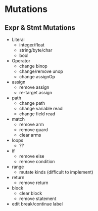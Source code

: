 # Mutations

## Expr & Stmt Mutations

* Literal
  * integer/float
  * string/byte/char
  * bool
* Operator
  * change binop
  * change/remove unop
  * change assignOp
* assign
  * remove assign
  * re-target assign
* path
  * change path
  * change variable read
  * change field read
* match
  * remove arm
  * remove guard
  * clear arms
* loops
  * ??
* if
  * remove else
  * remove condition
* range
  * mutate kinds (difficult to implement)
* return
  * remove return
* block
  * clear block
  * remove statement
* edit break/continue label

